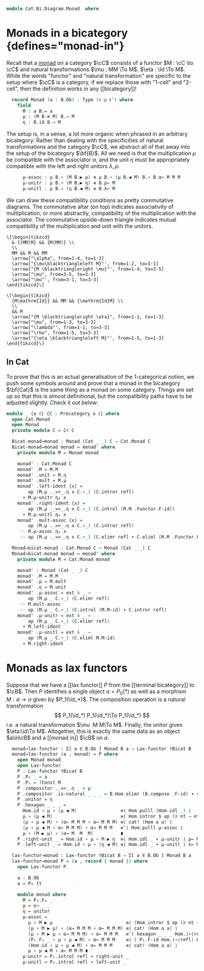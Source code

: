 <!--
```agda
open import Cat.Instances.Shape.Terminal
open import Cat.Bi.Instances.Terminal
open import Cat.Bi.Base
open import Cat.Prelude

import Cat.Diagram.Monad as Cat
import Cat.Reasoning as Cr
```
-->

```agda
module Cat.Bi.Diagram.Monad  where
```

<!--
```agda
open _=>_ hiding (η)
open Functor

module _ {o ℓ ℓ'} (B : Prebicategory o ℓ ℓ') where
  private module B = Prebicategory B
```
-->

# Monads in a bicategory {defines="monad-in"}

Recall that a [monad] _on_ a category $\cC$ consists of a functor $M :
\cC \to \cC$ and natural transformations $\mu : MM \To M$, $\eta : \Id
\To M$. While the words "functor" and "natural transformation" are
specific to the setup where $\cC$ is a category, if we replace those
with "1-cell" and "2-cell", then the definition works in any
[[bicategory]]!

[monad]: Cat.Diagram.Monad.html

```agda
  record Monad (a : B.Ob) : Type (ℓ ⊔ ℓ') where
    field
      M : a B.↦ a
      μ : (M B.⊗ M) B.⇒ M
      η : B.id B.⇒ M
```

The setup is, in a sense, a lot more organic when phrased in an
arbitrary bicategory: Rather than dealing with the specificities of
natural transformations and the category $\cC$, we abstract all of
that away into the setup of the bicategory $\bf{B}$. All we need is that
the multiplication $\mu$ be compatible with the associator $\alpha$, and
the unit $\eta$ must be appropriately compatible with the left and right
unitors $\lambda, \rho$.

```agda
      μ-assoc : μ B.∘ (M B.▶ μ) ≡ μ B.∘ (μ B.◀ M) B.∘ B.α← M M M
      μ-unitr : μ B.∘ (M B.▶ η) ≡ B.ρ← M
      μ-unitl : μ B.∘ (η B.◀ M) ≡ B.λ← M
```

We can draw these compatibility conditions as pretty commutative
diagrams. The commutative altar (on top) indicates associativity of
multiplication, or more abstractly, compatibility of the multiplication
with the associator. The commutative upside-down triangle indicates
mutual compatibility of the multiplication and unit with the unitors.

<div class=mathpar>

~~~{.quiver}
\[\begin{tikzcd}
  & {(MM)M} && {M(MM)} \\
  \\
  MM && M && MM
  \arrow["\alpha", from=1-4, to=1-2]
  \arrow["{\mu\blacktriangleleft M}"', from=1-2, to=3-1]
  \arrow["{M \blacktriangleright \mu}"', from=1-4, to=3-5]
  \arrow["\mu", from=3-5, to=3-3]
  \arrow["\mu"', from=3-1, to=3-3]
\end{tikzcd}\]
~~~

~~~{.quiver}
\[\begin{tikzcd}
  {M\mathrm{Id}} && MM && {\mathrm{Id}M} \\
  \\
  && M
  \arrow["{M \blacktriangleright \eta}", from=1-1, to=1-3]
  \arrow["\mu", from=1-3, to=3-3]
  \arrow["\lambda"', from=1-1, to=3-3]
  \arrow["\rho", from=1-5, to=3-3]
  \arrow["{\eta \blacktriangleleft M}"', from=1-5, to=1-3]
\end{tikzcd}\]
~~~

</div>

## In Cat

To prove that this is an actual generalisation of the 1-categorical
notion, we push some symbols around and prove that a monad in the
bicategory $\bf{Cat}$ is the same thing as a monad _on_ some category.
Things are set up so that this is almost definitional, but the
compatibility paths have to be adjusted slightly. Check it out below:

```agda
module _ {o ℓ} {C : Precategory o ℓ} where
  open Cat.Monad
  open Monad
  private module C = Cr C

  Bicat-monad→monad : Monad (Cat _ _) C → Cat.Monad C
  Bicat-monad→monad monad = monad' where
    private module M = Monad monad

    monad' : Cat.Monad C
    monad' .M = M.M
    monad' .unit = M.η
    monad' .mult = M.μ
    monad' .left-ident {x} =
        ap (M.μ ._=>_.η x C.∘_) (C.intror refl)
      ∙ M.μ-unitr ηₚ x
    monad' .right-ident {x} =
        ap (M.μ ._=>_.η x C.∘_) (C.introl (M.M .Functor.F-id))
      ∙ M.μ-unitl ηₚ x
    monad' .mult-assoc {x} =
        ap (M.μ ._=>_.η x C.∘_) (C.intror refl)
     ·· M.μ-assoc ηₚ x
     ·· ap (M.μ ._=>_.η x C.∘_) (C.elimr refl ∙ C.eliml (M.M .Functor.F-id))

  Monad→bicat-monad : Cat.Monad C → Monad (Cat _ _) C
  Monad→bicat-monad monad = monad' where
    private module M = Cat.Monad monad

    monad' : Monad (Cat _ _) C
    monad' .M = M.M
    monad' .μ = M.mult
    monad' .η = M.unit
    monad' .μ-assoc = ext λ _ →
        ap (M.μ _ C.∘_) (C.elimr refl)
     ·· M.mult-assoc
     ·· ap (M.μ _ C.∘_) (C.introl (M.M-id) ∙ C.intror refl)
    monad' .μ-unitr = ext λ _ →
        ap (M.μ _ C.∘_) (C.elimr refl)
      ∙ M.left-ident
    monad' .μ-unitl = ext λ _ →
        ap (M.μ _ C.∘_) (C.eliml M.M-id)
      ∙ M.right-ident
```

<!--
```agda
module _ {o ℓ ℓ'} (B : Prebicategory o ℓ ℓ') where
  private
    open module B = Prebicategory B
```
-->
# Monads as lax functors

Suppose that we have a [[lax functor]] $P$ from the [[terminal bicategory]] to $\cB$.
Then $P$ identifies a single object $a=P_0(*)$ as well as a morphism $M:a\to a$
given by $P_1(\id_*)$. The composition operation is a natural transformation
$$ P_1(\id_*) P_1(\id_*)\To P_1(\id_*) $$
i.e. a natural transformation $\mu :M M\To M$. Finally, the unitor gives
$\eta:\id\To M$.
Altogether, this is exactly the same data as an object $a\in\cB$ and a [[monad in]]
$\cB$ on $a$.

```agda
  monad→lax-functor : Σ[ a ∈ B.Ob ] Monad B a → Lax-functor ⊤Bicat B
  monad→lax-functor (a , monad) = P where
    open Monad monad
    open Lax-functor
    P : Lax-functor ⊤Bicat B
    P .P₀ _ = a
    P .P₁ = !Const M
    P .compositor ._=>_.η _ = μ
    P .compositor .is-natural _ _ _ = B.Hom.elimr (B.compose .F-id) ∙ sym (B.Hom.idl _)
    P .unitor = η
    P .hexagon _ _ _ =
      Hom.id ∘ μ ∘ (μ ◀ M)                ≡⟨ Hom.pulll (Hom.idl _) ⟩
      μ ∘ (μ ◀ M)                         ≡⟨ Hom.intror $ ap (λ nt → nt ._=>_.η (M , M , M)) associator.invr ⟩
      (μ ∘ μ ◀ M) ∘ (α← M M M ∘ α→ M M M) ≡⟨ cat! (Hom a a) ⟩
      (μ ∘ μ ◀ M ∘ α← M M M) ∘ α→ M M M   ≡˘⟨ Hom.pulll μ-assoc ⟩
      μ ∘ (M ▶ μ) ∘ (α→ M  M  M)          ∎
    P .right-unit _ = Hom.id ∘ μ ∘ M ▶ η  ≡⟨ Hom.idl _ ∙ μ-unitr ⟩ ρ← M ∎
    P .left-unit _ = Hom.id ∘ μ ∘ (η ◀ M) ≡⟨ Hom.idl _ ∙ μ-unitl ⟩ λ← M ∎

  lax-functor→monad : Lax-functor ⊤Bicat B → Σ[ a ∈ B.Ob ] Monad B a
  lax-functor→monad P = (a , record { monad }) where
    open Lax-functor P

    a : B.Ob
    a = P₀ tt

    module monad where
      M = P₁.F₀ _
      μ = γ→ _ _
      η = unitor
      μ-assoc =
        μ ∘ M ▶ μ                           ≡⟨ (Hom.intror $ ap (λ nt → nt ._=>_.η (M , M , M)) associator.invl) ⟩
        (μ ∘ M ▶ μ) ∘ (α→ M M M ∘ α← M M M) ≡⟨ cat! (Hom a a) ⟩
        (μ ∘ M ▶ μ ∘ α→ M M M) ∘ α← M M M   ≡˘⟨ hexagon _ _ _ Hom.⟩∘⟨refl ⟩
        (P₁.F₁ _ ∘ μ ∘ μ ◀ M) ∘ α← M M M    ≡⟨ ( P₁.F-id Hom.⟩∘⟨refl) Hom.⟩∘⟨refl  ⟩
        (Hom.id ∘ μ ∘ μ ◀ M) ∘ α← M M M     ≡⟨ cat! (Hom a a) ⟩
        μ ∘ μ ◀ M ∘ α← M M M ∎
      μ-unitr = P₁.introl refl ∙ right-unit _
      μ-unitl = P₁.introl refl ∙ left-unit _
```
